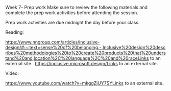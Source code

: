 Week 7- Prep work
Make sure to review the following materials and complete the prep work activities before attending the session. 

Prep work activities are due midnight the day before your class. 

 

Reading:

https://www.nngroup.com/articles/inclusive-design/#:~:text=sense%20of%20belonging.-,Inclusive%20design%20describes%20methodologies%20to%20create%20products%20that%20understand%20and,location%2C%20language%2C%20and%20raceLinks to an external site..
https://inclusive.microsoft.design/Links to an external site.
 

Video:

https://www.youtube.com/watch?v=mkggZjUY7SYLinks to an external site.
